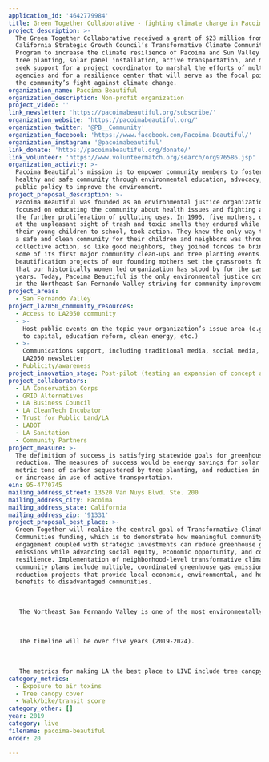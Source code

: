 ```yaml
---
application_id: '4642779984'
title: Green Together Collaborative - fighting climate change in Pacoima/Sun Valley
project_description: >-
  The Green Together Collaborative received a grant of $23 million from the
  California Strategic Growth Council’s Transformative Climate Communities
  Program to increase the climate resilience of Pacoima and Sun Valley through
  tree planting, solar panel installation, active transportation, and more. We
  seek support for a project coordinator to marshal the efforts of multiple
  agencies and for a resilience center that will serve as the focal point for
  the community’s fight against climate change.
organization_name: Pacoima Beautiful
organization_description: Non-profit organization
project_video: ''
link_newsletter: 'https://pacoimabeautiful.org/subscribe/'
organization_website: 'https://pacoimabeautiful.org/'
organization_twitter: '@PB__Community'
organization_facebook: 'https://www.facebook.com/Pacoima.Beautiful/'
organization_instagram: '@pacoimabeautiful'
link_donate: 'https://pacoimabeautiful.org/donate/'
link_volunteer: 'https://www.volunteermatch.org/search/org976586.jsp'
organization_activity: >-
  Pacoima Beautiful’s mission is to empower community members to foster a
  healthy and safe community through environmental education, advocacy, and
  public policy to improve the environment.
project_proposal_description: >-
  Pacoima Beautiful was founded as an environmental justice organization,
  focused on educating the community about health issues and fighting against
  the further proliferation of polluting uses. In 1996, five mothers, distraught
  at the unpleasant sight of trash and toxic smells they endured while walking
  their young children to school, took action. They knew the only way to create
  a safe and clean community for their children and neighbors was through
  collective action, so like good neighbors, they joined forces to bring Pacoima
  some of its first major community clean-ups and tree planting events. The
  beautification projects of our founding mothers set the grassroots foundation
  that our historically women led organization has stood by for the past 22
  years. Today, Pacoima Beautiful is the only environmental justice organization
  in the Northeast San Fernando Valley striving for community improvement.
project_areas:
  - San Fernando Valley
project_la2050_community_resources:
  - Access to LA2050 community
  - >-
    Host public events on the topic your organization’s issue area (e.g. access
    to capital, education reform, clean energy, etc.) 
  - >-
    Communications support, including traditional media, social media, and
    LA2050 newsletter
  - Publicity/awareness
project_innovation_stage: Post-pilot (testing an expansion of concept after initially successful pilot)
project_collaborators:
  - LA Conservation Corps
  - GRID Alternatives
  - LA Business Council
  - LA CleanTech Incubator
  - Trust for Public Land/LA
  - LADOT
  - LA Sanitation
  - Community Partners
project_measure: >-
  The definition of success is satisfying statewide goals for greenhouse gas
  reduction. The measures of success would be energy savings for solar projects,
  metric tons of carbon sequestered by tree planting, and reduction in traffic
  or increase in use of active transportation.
ein: 95-4770745
mailing_address_street: 13520 Van Nuys Blvd. Ste. 200
mailing_address_city: Pacoima
mailing_address_state: California
mailing_address_zip: '91331'
project_proposal_best_place: >-
  Green Together will realize the central goal of Transformative Climate
  Communities funding, which is to demonstrate how meaningful community
  engagement coupled with strategic investments can reduce greenhouse gas
  emissions while advancing social equity, economic opportunity, and community
  resilience. Implementation of neighborhood-level transformative climate
  community plans include multiple, coordinated greenhouse gas emissions
  reduction projects that provide local economic, environmental, and health
  benefits to disadvantaged communities.
   
   
   
   The Northeast San Fernando Valley is one of the most environmentally-impacted neighborhoods in the state. This area suffers from numerous environmental hazards including three elevated freeways, industrial uses, and a commercial airport. It is also one of the most vulnerable areas in the City of Los Angeles to climate change with the number of extreme heat days predicted to multiply in the coming decades.
   
   
   
   The timeline will be over five years (2019-2024).
   
   
   
   The metrics for making LA the best place to LIVE include tree canopy cover, exposure to air toxins, and walk/bike/transit score. The Strategic Growth Council will require accounting of greenhouse gas reduction through a range of climate resilience activities including tree planting, energy savings, alternative energy production, and active transportation strategies.
category_metrics:
  - Exposure to air toxins
  - Tree canopy cover
  - Walk/bike/transit score
category_other: []
year: 2019
category: live
filename: pacoima-beautiful
order: 20

---
```


